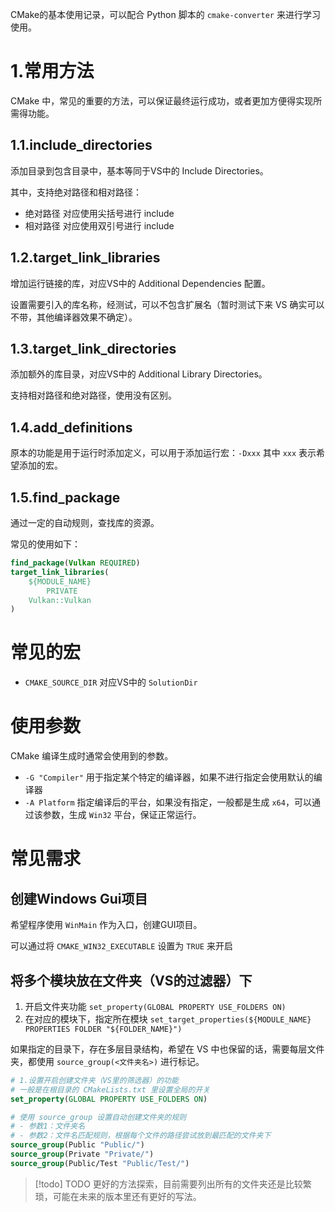 CMake的基本使用记录，可以配合 Python 脚本的 `cmake-converter` 来进行学习使用。

# 1.常用方法
CMake 中，常见的重要的方法，可以保证最终运行成功，或者更加方便得实现所需得功能。

## 1.1.include_directories
添加目录到包含目录中，基本等同于VS中的 Include Directories。

其中，支持绝对路径和相对路径：

- 绝对路径 对应使用尖括号进行 include
- 相对路径 对应使用双引号进行 include

## 1.2.target_link_libraries

增加运行链接的库，对应VS中的 Additional Dependencies 配置。

设置需要引入的库名称，经测试，可以不包含扩展名（暂时测试下来 VS 确实可以不带，其他编译器效果不确定）。

## 1.3.target_link_directories

添加额外的库目录，对应VS中的 Additional Library Directories。

支持相对路径和绝对路径，使用没有区别。

## 1.4.add_definitions

原本的功能是用于运行时添加定义，可以用于添加运行宏：`-Dxxx` 其中 `xxx` 表示希望添加的宏。

## 1.5.find_package

通过一定的自动规则，查找库的资源。

常见的使用如下：

```cmake
find_package(Vulkan REQUIRED)
target_link_libraries(
	${MODULE_NAME}
		PRIVATE
	Vulkan::Vulkan
)
```

# 常见的宏
- `CMAKE_SOURCE_DIR` 对应VS中的 `SolutionDir`

# 使用参数
CMake 编译生成时通常会使用到的参数。
- `-G "Compiler"` 用于指定某个特定的编译器，如果不进行指定会使用默认的编译器
- `-A Platform` 指定编译后的平台，如果没有指定，一般都是生成 `x64`，可以通过该参数，生成 `Win32` 平台，保证正常运行。

# 常见需求

## 创建Windows Gui项目

希望程序使用 `WinMain` 作为入口，创建GUI项目。

可以通过将 `CMAKE_WIN32_EXECUTABLE` 设置为 `TRUE` 来开启

## 将多个模块放在文件夹（VS的过滤器）下

1. 开启文件夹功能 `set_property(GLOBAL PROPERTY USE_FOLDERS ON)`
2. 在对应的模块下，指定所在模块 `set_target_properties(${MODULE_NAME} PROPERTIES FOLDER "${FOLDER_NAME}")`

如果指定的目录下，存在多层目录结构，希望在 VS 中也保留的话，需要每层文件夹，都使用 `source_group(<文件夹名>)` 进行标记。

```cmake
# 1.设置开启创建文件夹（VS里的筛选器）的功能
# 一般是在根目录的 CMakeLists.txt 里设置全局的开关
set_property(GLOBAL PROPERTY USE_FOLDERS ON)

# 使用 source_group 设置自动创建文件夹的规则
# - 参数1：文件夹名
# - 参数2：文件名匹配规则，根据每个文件的路径尝试放到最匹配的文件夹下
source_group(Public "Public/")
source_group(Private "Private/")
source_group(Public/Test "Public/Test/")
```

> [!todo] TODO
> 更好的方法探索，目前需要列出所有的文件夹还是比较繁琐，可能在未来的版本里还有更好的写法。
